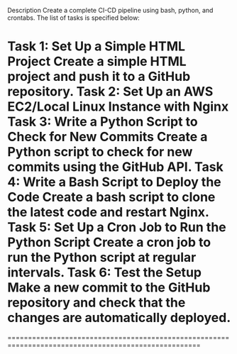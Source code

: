Description
Create a complete CI-CD pipeline using bash, python, and crontabs. The list of tasks is specified below: 

Task 1: Set Up a Simple HTML Project 
Create a simple HTML project and push it to a GitHub repository. 
Task 2: Set Up an AWS EC2/Local Linux Instance with Nginx
Task 3: Write a Python Script to Check for New Commits
 Create a Python script to check for new commits using the GitHub API.
Task 4: Write a Bash Script to Deploy the Code
Create a bash script to clone the latest code and restart Nginx.
Task 5: Set Up a Cron Job to Run the Python Script
Create a cron job to run the Python script at regular intervals.
Task 6: Test the Setup 
Make a new commit to the GitHub repository and check that the changes are automatically deployed.
=====================================================================================================
=====================================================================================================